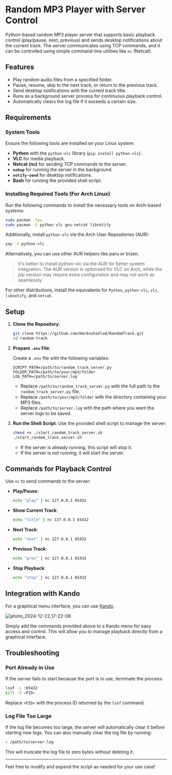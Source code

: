 # Random MP3 Player with Server Control

Python-based random MP3 player server that supports basic playback control (play/pause, next, previous) and sends desktop notifications about the current track. The server communicates using TCP commands, and it can be controlled using simple command-line utilities like `nc` (Netcat).

## Features

- Play random audio files from a specified folder.
- Pause, resume, skip to the next track, or return to the previous track.
- Send desktop notifications with the current track title.
- Runs as a background server process for continuous playback control.
- Automatically clears the log file if it exceeds a certain size.

## Requirements

### System Tools

Ensure the following tools are installed on your Linux system:

- **Python** with the `python-vlc` library (`pip install python-vlc`).
- **VLC** for media playback.
- **Netcat (nc)** for sending TCP commands to the server.
- **`nohup`** for running the server in the background.
- **`notify-send`** for desktop notifications.
- **Bash** for running the provided shell script.

### Installing Required Tools (For Arch Linux)

Run the following commands to install the necessary tools on Arch-based systems:

```bash
sudo pacman -Syu
sudo pacman -S python vlc gnu-netcat libnotify
```

Additionally, install `python-vlc` via the Arch User Repositories (AUR):

```bash
yay -S python-vlc
```

Alternatively, you can use other AUR helpers like paru or trizen.

> It's better to install python-vlc via the AUR for better system integration. The AUR version is optimized for VLC on Arch, while the pip version may require extra configuration and may not work as seamlessly.

For other distributions, install the equivalents for `Python`, `python-vlc`, `vlc`, `libnotify`, and `netcat`.

## Setup

1. **Clone the Repository**:

   ```bash
   git clone https://github.com/HarkushaVlad/RandomTrack.git
   cd random-track
   ```

2. **Prepare `.env` File**:

   Create a `.env` file with the following variables:

   ```env
   SCRIPT_PATH=/path/to/random_track_server.py
   FOLDER_PATH=/path/to/your/mp3/folder
   LOG_PATH=/path/to/server.log
   ```

   - Replace `/path/to/random_track_server.py` with the full path to the `random_track_server.py` file.
   - Replace `/path/to/your/mp3/folder` with the directory containing your MP3 files.
   - Replace `/path/to/server.log` with the path where you want the server logs to be saved.

3. **Run the Shell Script**:
   Use the provided shell script to manage the server:

   ```bash
   chmod +x ./start_random_track_server.sh
   ./start_random_track_server.sh
   ```

   - If the server is already running, this script will stop it.
   - If the server is not running, it will start the server.

## Commands for Playback Control

Use `nc` to send commands to the server:

- **Play/Pause**:

  ```bash
  echo "play" | nc 127.0.0.1 65432
  ```

- **Show Current Track**:

  ```bash
  echo "title" | nc 127.0.0.1 65432
  ```

- **Next Track**:

  ```bash
  echo "next" | nc 127.0.0.1 65432
  ```

- **Previous Track**:

  ```bash
  echo "prev" | nc 127.0.0.1 65432
  ```

- **Stop Playback**:

  ```bash
  echo "stop" | nc 127.0.0.1 65432
  ```

## Integration with Kando

For a graphical menu interface, you can use [Kando](https://github.com/kando-menu/kando).

![photo_2024-12-22_17-22-08](https://github.com/user-attachments/assets/8e2cf4c5-937e-430f-987e-2f0e851e49e9)

Simply add the commands provided above to a Kando menu for easy access and control. This will allow you to manage playback directly from a graphical interface.

## Troubleshooting

### Port Already in Use

If the server fails to start because the port is in use, terminate the process:

```bash
lsof -i :65432
kill -9 <PID>
```

Replace `<PID>` with the process ID returned by the `lsof` command.

### Log File Too Large

If the log file becomes too large, the server will automatically clear it before starting new logs. You can also manually clear the log file by running:

```bash
> /path/to/server.log
```

This will truncate the log file to zero bytes without deleting it.

---

Feel free to modify and expand the script as needed for your use case!
